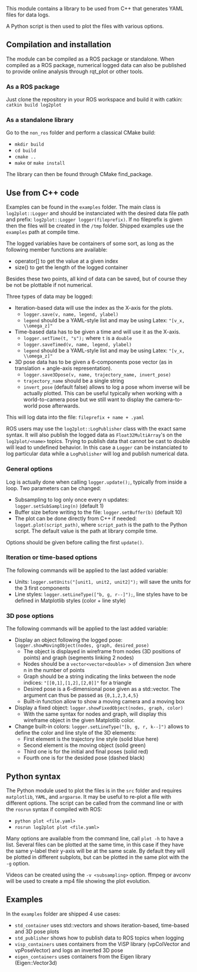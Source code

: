 This module contains a library to be used from C++ that generates YAML files for data logs.

A Python script is then used to plot the files with various options.

## Compilation and installation

The module can be compiled as a ROS package or standalone. When compiled as a ROS package, numerical logged data can also be published to provide online analysis through rqt_plot or other tools.

### As a ROS package
Just clone the repository in your ROS workspace and build it with catkin:  `catkin build log2plot`

### As a standalone library

Go to the `non_ros` folder and perform a classical CMake build:

* `mkdir build`
* `cd build`
* `cmake ..`
* `make` or `make install`

The library can then be found through CMake find_package.

## Use from C++ code

Examples can be found in the `examples` folder. The main class is `log2plot::Logger` and should be instanciated with the desired data file path and prefix:  `log2plot::Logger logger(fileprefix)`. If no fileprefix is given then the files will be created in the `/tmp` folder. Shipped examples use the `examples` path at compile time. 

The logged variables have be containers of some sort, as long as the following member functions are available:
* operator[] to get the value at a given index
* size() to get the length of the logged container

Besides these two points, all kind of data can be saved, but of course they be not be plottable if not numerical.

Three types of data may be logged:
* Iteration-based data will use the index as the X-axis for the plots.
  * `logger.save(v, name, legend, ylabel)`
  * `legend` should be a YAML-style list and may be using Latex: `"[v_x, \\omega_z]"`
* Time-based data has to be given a time and will use it as the X-axis.
  * `logger.setTime(t, "s");` where `t` is a `double`
  * `logger.saveTimed(v, name, legend, ylabel)`
  * `legend` should be a YAML-style list and may be using Latex: `"[v_x, \\omega_z]"`
* 3D pose data has to be given a 6-components pose vector (as in translation + angle-axis representation). 
  * `logger.save3Dpose(v, name, trajectory_name, invert_pose)`
  * `trajectory_name` should be a single string
  * `invert_pose` (default false) allows to log a pose whom inverse will be actually plotted. This can be useful typically when working with a world-to-camera pose but we still want to display the camera-to-world pose afterwards.

This will log data into the file: `fileprefix + name + .yaml`

ROS users may use the `log2plot::LogPublisher` class with the exact same syntax. It will also publish the logged data as `Float32MultiArray`'s on the `log2plot/<name>` topics. Trying to publish data that cannot be cast to double will lead to undefined behavior. In this case a `Logger` can be instanciated to log particular data while a `LogPublisher` will log and publish numerical data.

### General options

Log is actually done when calling `logger.update();`, typically from inside a loop. Two parameters can be changed:
* Subsampling to log only once every n updates: `logger.setSubSampling(n)` (default 1)
* Buffer size before writing to the file: `logger.setBuffer(b)` (default 10)
* The plot can be done directly from C++ if needed: `logget.plot(script_path)`, where `script_path` is the path to the Python script. The default value is the path at library compile time.

Options should be given before calling the first `update()`.

### Iteration or time-based options

The following commands will be applied to the last added variable:
* Units: `logger.setUnits("[unit1, unit2, unit2]");` will save the units for the 3 first components
* Line styles: `logger.setLineType(["b, g, r--]");`, line styles have to be defined in Matplotlib styles (color + line style)

### 3D pose options

The following commands will be applied to the last added variable:
* Display an object following the logged pose: `logger.showMovingObject(nodes, graph, desired_pose)`
  * The object is displayed in wireframe from nodes (3D positions of points) and graph (segments linking 2 nodes)
  * Nodes should be a `vector<vector<double> >` of dimension 3xn where n in the number of points
  * Graph should be a string indicating the links between the node indices: `"[[0,1],[1,2],[2,0]]"` for a triangle
  * Desired pose is a 6-dimensional pose given as a std::vector. The argument can thus be passed as `{0,1,2,3,4,5}`
  * Built-in function allow to show a moving camera and a moving box
* Display a fixed object: `logger.showFixedObject(nodes, graph, color)`
  * With the same syntax for nodes and graph, will display this wireframe object in the given Matplotlib color.
* Change built-in colors: `logger.setLineType("[b, g, r, k--]")` allows to define the color and line style of the 3D elements:
  * First element is the trajectory line style (solid blue here)
  * Second element is the moving object (solid green)
  * Third one is for the initial and final poses (solid red)
  * Fourth one is for the desided pose (dashed black)
  
## Python syntax

The Python module used to plot the files is in the `src` folder and requires `matplotlib`, `YAML`, and `argparse`. It may be useful to re-plot a file with different options. The script can be called from the command line or with the `rosrun` syntax if compiled with ROS:
* `python plot <file.yaml>`
* `rosrun log2plot plot <file.yaml>`

Many options are available from the command line, call `plot -h` to have a list. Several files can be plotted at the same time, in this case if they have the same y-label their y-axis will be at the same scale. By default they will be plotted in different subplots, but can be plotted in the same plot with the `-g` option. 

Videos can be created using the `-v <subsampling>` option. ffmpeg or avconv will be used to create a mp4 file showing the plot evolution. 

## Examples

In the `examples` folder are shipped 4 use cases:
* `std_container` uses std::vectors and shows iteration-based, time-based and 3D pose plots
* `std_publisher` shows how to publish data to ROS topics when logging
* `visp_containers` uses containers from the ViSP library (vpColVector and vpPoseVector) and logs an inverted 3D pose
* `eigen_containers` uses containers from the Eigen library (Eigen::Vector3d)
